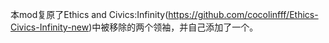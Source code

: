 本mod复原了Ethics and Civics:Infinity(https://github.com/cocolinfff/Ethics-Civics-Infinity-new)中被移除的两个领袖，并自己添加了一个。
